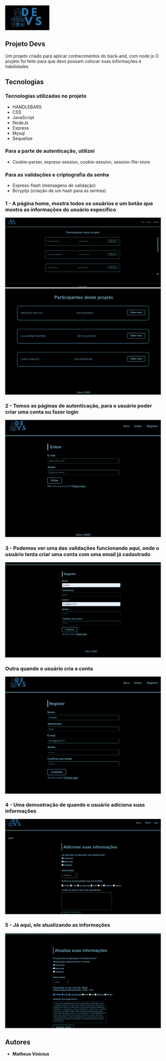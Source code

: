 ![Logo of the project](https://github.com/MV1337/images/blob/master/devs/logo.png)


## Projeto Devs 
Um projeto criado para aplicar conhecimentos do back-and, com node js
O projeto foi feito para que devs possam colocar suas informações e habilidades


## Tecnologias 

### Tecnologias utilizadas no projeto

* HANDLEBARS
* CSS
* JavaScript
* NodeJs
* Express
* Mysql
* Sequelize

### Para a parte de autenticação, utilizei
* Cookie-parser, express-session, cookie-session, session-file-store

### Para as validações e criptografia da senha
* Express-flash (mensagens de validação)
* Bcryptjs (criação de um hash para as senhas)

### 1 - A página home, mostra todos os usuários e um botão que mostra as informações do usuário específico

![image](https://github.com/MV1337/images/blob/master/devs/home.png)
![image](https://github.com/MV1337/images/blob/master/devs/devs.gif)

### 2 - Temos as páginas de autenticação, para o usuário poder criar uma conta ou fazer login

![Image](https://github.com/MV1337/images/blob/master/devs/auth.gif)

### 3 - Podemos ver uma das validações funcionando aqui, onde o usuário tenta criar uma conta com uma email já cadastrado

![Image](https://github.com/MV1337/images/blob/master/devs/validation.gif)

### Outra quando o usuário cria a conta
![Image](https://github.com/MV1337/images/blob/master/devs/register.gif)

### 4 - Uma demostração de quando o usuário adiciona suas informações

![image](https://github.com/MV1337/images/blob/master/devs/create.gif)

### 5 - Já aqui, ele atualizando as informações
![image](https://github.com/MV1337/images/blob/master/devs/att.gif)
 
  ## Autores

  * **Matheus Vinicius** 
